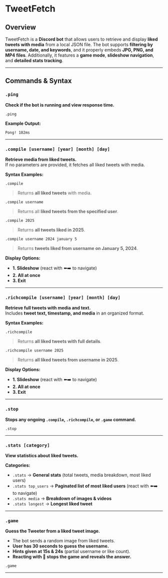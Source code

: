 # TweetFetch
## Overview
TweetFetch is a **Discord bot** that allows users to retrieve and display **liked tweets with media** from a local JSON file. The bot supports **filtering by username, date, and keywords**, and it properly embeds **JPG, PNG, and MP4 files**. Additionally, it features a **game mode**, **slideshow navigation**, and **detailed stats tracking**.

---

## **Commands & Syntax**

### `.ping`
**Check if the bot is running and view response time.**  
```
.ping
```
**Example Output:**  
```
Pong! 102ms
```

---

### `.compile [username] [year] [month] [day]`
**Retrieve media from liked tweets.**  
If no parameters are provided, it fetches all liked tweets with media.

**Syntax Examples:**  
```
.compile
```
> Returns **all liked tweets** with media.

```
.compile username
```
> Returns all **liked tweets from the specified user**.

```
.compile 2025
```
> Returns **all tweets liked in 2025**.

```
.compile username 2024 january 5
```
> Returns **tweets liked from username on January 5, 2024**.

**Display Options:**
- **1. Slideshow** (react with ⬅️➡️ to navigate)
- **2. All at once**
- **3. Exit**

---

### `.richcompile [username] [year] [month] [day]`
**Retrieve full tweets with media and text.**  
Includes **tweet text, timestamp, and media** in an organized format.

**Syntax Examples:**  
```
.richcompile
```
> Returns **all liked tweets with full details**.

```
.richcompile username 2025
```
> Returns **all liked tweets from username in 2025**.

**Display Options:**
- **1. Slideshow** (react with ⬅️➡️ to navigate)
- **2. All at once**
- **3. Exit**

---

### `.stop`
**Stops any ongoing `.compile`, `.richcompile`, or `.game` command.**  
```
.stop
```
---

### `.stats [category]`
**View statistics about liked tweets.**

**Categories:**
- `.stats` → **General stats** (total tweets, media breakdown, most liked users)
- `.stats top_users` → **Paginated list of most liked users** (react with ⬅️➡️ to navigate)
- `.stats media` → **Breakdown of images & videos**
- `.stats longest` → **Longest liked tweet**

---

### `.game`
**Guess the Tweeter from a liked tweet image.**  
- The bot sends a random image from liked tweets.
- **User has 30 seconds to guess the username.**
- **Hints given at 15s & 24s** (partial username or like count).
- **Reacting with 🤷 stops the game and reveals the answer.**

```
.game
```

---
